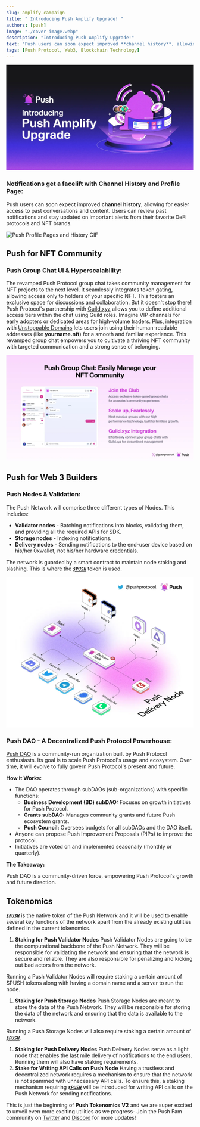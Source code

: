 ```yaml
---
slug: amplify-campaign
title: " Introducing Push Amplify Upgrade! "
authors: [push]
image: "./cover-image.webp"
description: "Introducing Push Amplify Upgrade!"
text: "Push users can soon expect improved **channel history**, allowing for easier access to past conversations and content. Users can review past notifications and stay updated on important alerts from their favorite DeFi protocols and NFT brands."
tags: [Push Protocol, Web3, Blockchain Technology]
---
```

![Cover Image of Push Amplify Upgrade ](./cover-image.webp)

### Notifications get a facelift with Channel History and Profile Page:

Push users can soon expect improved **channel history**, allowing for easier access to past conversations and content. Users can review past notifications and stay updated on important alerts from their favorite DeFi protocols and NFT brands.

![Push Profile Pages and History GIF](./image3.gif)
<!-- video for channel profile -->

## Push for NFT Community

### Push Group Chat UI & Hyperscalability:

The revamped Push Protocol group chat takes community management for NFT projects to the next level. It seamlessly integrates token gating, allowing access only to holders of your specific NFT. This fosters an exclusive space for discussions and collaboration. But it doesn't stop there! Push Protocol's partnership with [Guild.xyz](https://guild.xyz/explorer) allows you to define additional access tiers within the chat using Guild roles. Imagine VIP channels for early adopters or dedicated areas for high-volume traders. Plus, integration with [Unstoppable Domains](https://unstoppabledomains.com/) lets users join using their human-readable addresses (like **yourname.nft**) for a smooth and familiar experience. This revamped group chat empowers you to cultivate a thriving NFT community with targeted communication and a strong sense of belonging.

![Push Chat Infographic](./image1.webp)
<!-- push group chat diagram -->

## Push for Web 3 Builders

### Push Nodes & Validation:

The Push Network will comprise three different types of Nodes. This includes:

- **Validator nodes** - Batching notifications into blocks, validating them, and providing all the required APIs for SDK.
- **Storage nodes** - Indexing notifications.
- **Delivery nodes** - Sending notifications to the end-user device based on his/her 0xwallet, not his/her hardware credentials.

The network is guarded by a smart contract to maintain node staking and slashing. This is where the [**_`$PUSH`_**](https://coinmarketcap.com/currencies/epns/ "$PUSH at Coinmarketcap.com") token is used.

![Push Delivery Nodes infograpic](./image2.webp)
<!-- delivery node reused graphic -->

### Push DAO -  A Decentralized Push Protocol Powerhouse:

[Push DAO](https://gov.push.org/) is a community-run organization built by Push Protocol enthusiasts. Its goal is to scale Push Protocol's usage and ecosystem. Over time, it will evolve to fully govern Push Protocol's present and future.

**How it Works:**

- The DAO operates through subDAOs (sub-organizations) with specific functions:
    - **Business Development (BD) subDAO:** Focuses on growth initiatives for Push Protocol.
    - **Grants subDAO:** Manages community grants and future Push ecosystem grants.
    - **Push Council:** Oversees budgets for all subDAOs and the DAO itself.
- Anyone can propose Push Improvement Proposals (PIPs) to improve the protocol.
- Initiatives are voted on and implemented seasonally (monthly or quarterly).

**The Takeaway:**

Push DAO is a community-driven force, empowering Push Protocol's growth and future direction.

## Tokenomics

[**_`$PUSH`_**](https://coinmarketcap.com/currencies/epns/ "$PUSH at Coinmarketcap.com") is the native token of the Push Network and it will be used to enable several key functions of the network apart from the already existing utilities defined in the current tokenomics.

1. **Staking for Push Validator Nodes**
Push Validator Nodes are going to be the computational backbone of the Push Network. They will be responsible for validating the network and ensuring that the network is secure and reliable. They are also responsible for penalizing and kicking out bad actors from the network.

Running a Push Validator Nodes will require staking a certain amount of $PUSH tokens along with having a domain name and a server to run the node.

1. **Staking for Push Storage Nodes**
Push Storage Nodes are meant to store the data of the Push Network. They will be responsible for storing the data of the network and ensuring that the data is available to the network.

Running a Push Storage Nodes will also require staking a certain amount of [**_`$PUSH`_**](https://coinmarketcap.com/currencies/epns/ "$PUSH at Coinmarketcap.com").

1. **Staking for Push Delivery Nodes**
Push Delivery Nodes serve as a light node that enables the last mile delivery of notifications to the end users. Running them will also have staking requirements.
2. **Stake for Writing API Calls on Push Node**
Having a trustless and decentralized network requires a mechanism to ensure that the network is not spammed with unnecessary API calls. To ensure this, a staking mechanism requiring [**_`$PUSH`_**](https://coinmarketcap.com/currencies/epns/ "$PUSH at Coinmarketcap.com") will be introduced for writing API calls on the Push Network for sending notifications.

This is just the beginning of **Push Tokenomics V2** and we are super excited to unveil even more exciting utilities as we progress- Join the Push Fam community on [Twitter](https://x.com/pushprotocol) and [Discord](https://discord.com/invite/pushprotocol) for more updates!